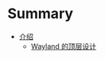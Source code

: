 # Summary

- [介绍](./1.Introduction/index.md)
    - [Wayland 的顶层设计](./1.Introduction/1.High-level_Wayland_Design.md)